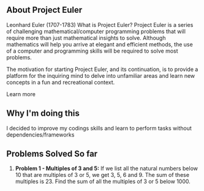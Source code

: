 ## About Project Euler

Leonhard Euler (1707-1783) What is Project Euler? Project Euler is a series of challenging mathematical/computer programming problems that will require more than just mathematical insights to solve. Although mathematics will help you arrive at elegant and efficient methods, the use of a computer and programming skills will be required to solve most problems.

The motivation for starting Project Euler, and its continuation, is to provide a platform for the inquiring mind to delve into unfamiliar areas and learn new concepts in a fun and recreational context.

Learn more

## Why I'm doing this

I decided to improve my codings skills and learn to perform tasks without dependencies/frameworks

## Problems Solved So far

1. **Problem 1 - Multiples of 3 and 5:** If we list all the natural numbers below 10 that are multiples of 3 or 5, we get 3, 5, 6 and 9. The sum of these multiples is 23. Find the sum of all the multiples of 3 or 5 below 1000.
